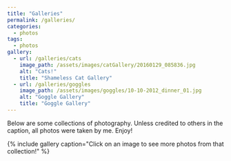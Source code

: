 ```yaml
---
title: "Galleries"
permalink: /galleries/
categories: 
  - photos
tags:
  - photos
gallery:
  - url: /galleries/cats
    image_path: /assets/images/catGallery/20160129_085836.jpg
    alt: "Cats!"
    title: "Shameless Cat Gallery"
  - url: /galleries/goggles
    image_path: /assets/images/goggles/10-10-2012_dinner_01.jpg
    alt: "Goggle Gallery"
    title: "Goggle Gallery"
---
```


Below are some collections of photography. Unless credited to others in the caption, all photos were taken by me. Enjoy!

{% include gallery caption="Click on an image to see more photos from that collection!" %}
